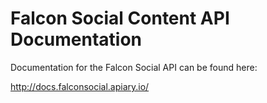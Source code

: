 # Falcon Social Content API Documentation

Documentation for the Falcon Social API can be found here:

http://docs.falconsocial.apiary.io/
